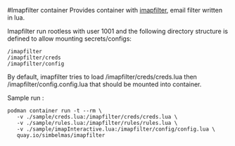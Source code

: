 #Imapfilter container
Provides container with [imapfilter](https://github.com/lefcha/imapfilter), email filter written in lua.


Imapfilter run rootless with user 1001 and the following directory structure is defined to allow mounting secrets/configs:
```
/imapfilter
/imapfilter/creds
/imapfilter/config
```

By default, imapfilter tries to load /imapfilter/creds/creds.lua then /imapfilter/config.config.lua that should be mounted into container.

Sample run :
```
podman container run -t --rm \
   -v ./sample/creds.lua:/imapfilter/creds/creds.lua \
   -v ./sample/rules.lua:/imapfilter/rules/rules.lua \
   -v ./sample/imapInteractive.lua:/imapfilter/config/config.lua \
   quay.io/simbelmas/imapfilter
```
